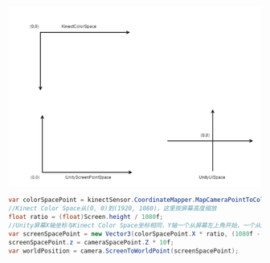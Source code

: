 ![](../../../Images/Unity与Kinect坐标转换_files/98c30079e77108f2c23ab0785b9f0173.png)

``` csharp
var colorSpacePoint = kinectSensor.CoordinateMapper.MapCameraPointToColorSpace(cameraSpacePoint);
//Kinect Color Space从(0, 0)到(1920, 1080)，这里按屏幕高度缩放
float ratio = (float)Screen.height / 1080f;
//Unity屏幕X轴坐标与Kinect Color Space坐标相同，Y轴一个从屏幕左上角开始，一个从屏幕左下角开始
var screenSpacePoint = new Vector3(colorSpacePoint.X * ratio, (1080f - colorSpacePoint.Y) * ratio);
screenSpacePoint.z = cameraSpacePoint.Z * 10f;
var worldPosition = camera.ScreenToWorldPoint(screenSpacePoint);
```


